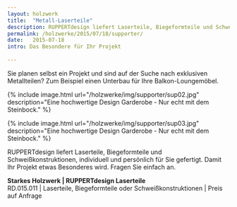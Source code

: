 ```yaml
---
layout: holzwerk
title:  "Metall-Laserteile"
description: RUPPERTdesign liefert Laserteile, Biegeformteile und Schweißkonstruktionen, individuell und persönlich für Sie gefertigt.
permalink: /holzwerke/2015/07/18/supporter/
date:   2015-07-18
intro: Das Besondere für Ihr Projekt
 
---
```


 
Sie planen selbst ein Projekt und sind auf der Suche nach exklusiven Metallteilen? 
Zum Beispiel einen Unterbau für Ihre Balkon-Loungemöbel.



{% include image.html url="/holzwerke/img/supporter/sup02.jpg" description="Eine hochwertige Design Garderobe - Nur echt mit dem Steinbock." %}


{% include image.html url="/holzwerke/img/supporter/sup03.jpg" description="Eine hochwertige Design Garderobe - Nur echt mit dem Steinbock." %}


RUPPERTdesign liefert Laserteile, Biegeformteile und Schweißkonstruktionen, individuell und persönlich für Sie gefertigt.
Damit Ihr Projekt etwas Besonderes wird. Fragen Sie einfach an.




**Starkes Holzwerk \| RUPPERTdesign Laserteile**    
RD.015.011  \|  Laserteile, Biegeformteile oder Schweißkonstruktionen  \|  Preis auf Anfrage
